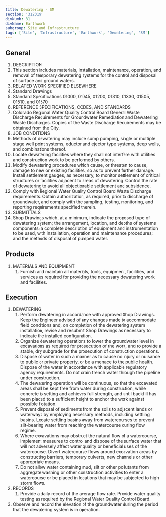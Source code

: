```yaml
---
title: Dewatering - SM
section: '312319'
divNumb: 31
divName: Earthwork
subgroup: Site and Infrastructure
tags: ['Site', 'Infrastructure', 'Earthwork', 'Dewatering', 'SM']
---
```


## General

1. DESCRIPTION
1. This section includes materials, installation, maintenance, operation, and removal of temporary dewatering systems for the control and disposal of surface and ground waters.
1. RELATED WORK SPECIFIED ELSEWHERE
1. Standard Drawings
1. Standard Specifications 01000, 01045, 01200, 01310, 01330, 01505, 01510, and 01570
1. REFERENCE SPECIFICATIONS, CODES, AND STANDARDS
1. Colorado Regional Water Quality Control Board General Waste Discharge Requirements for Groundwater Remediation and Dewatering Waste Discharges. Copies of the Waste Discharge Requirements may be obtained from the City.
1. JOB CONDITIONS
1. Methods of dewatering may include sump pumping, single or multiple stage well point systems, eductor and ejector type systems, deep wells, and combinations thereof.
1. Locate dewatering facilities where they shall not interfere with utilities and construction work to be performed by others.
1. Modify dewatering procedures which cause, or threaten to cause, damage to new or existing facilities, so as to prevent further damage. Install settlement gauges, as necessary, to monitor settlement of critical structures or facilities adjacent to areas of dewatering. Control the rate of dewatering to avoid all objectionable settlement and subsidence.
1. Comply with Regional Water Quality Control Board Waste Discharge requirements. Obtain authorization, as required, prior to discharge of groundwater, and comply with the sampling, testing, monitoring, and reporting requirements specified therein.
1. SUBMITTALS
1. Shop Drawings which, at a minimum, indicate the proposed type of dewatering system; the arrangement, location, and depths of systems components; a complete description of equipment and instrumentation to be used, with installation, operation and maintenance procedures; and the methods of disposal of pumped water.

## Products

1. MATERIALS AND EQUIPMENT
   1. Furnish and maintain all materials, tools, equipment, facilities, and services as required for providing the necessary dewatering work and facilities.

## Execution

1. DEWATERING
   1. Perform dewatering in accordance with approved Shop Drawings. Keep the Engineer advised of any changes made to accommodate field conditions and, on completion of the dewatering system installation, revise and resubmit Shop Drawings as necessary to indicate the installed configuration.
   1. Organize dewatering operations to lower the groundwater level in excavations as required for prosecution of the work, and to provide a stable, dry subgrade for the prosecution of construction operations.
   1. Dispose of water in such a manner as to cause no injury or nuisance to public or private property, or be a menace to the public health. Dispose of the water in accordance with applicable regulatory agency requirements. Do not drain trench water through the pipeline under construction.
   1. The dewatering operation will be continuous, so that the excavated areas shall be kept free from water during construction, while concrete is setting and achieves full strength, and until backfill has been placed to a sufficient height to anchor the work against possible flotation.
   1. Prevent disposal of sediments from the soils to adjacent lands or waterways by employing necessary methods, including settling basins. Locate settling basins away from watercourses to prevent silt-bearing water from reaching the watercourse during flow regime.
   1. Where excavations may obstruct the natural flow of a watercourse, implement measures to control and dispose of the surface water that will not adversely affect water quality or beneficial uses of the watercourse. Divert watercourse flows around excavation areas by constructing barriers, temporary culverts, new channels or other appropriate means.
   1. Do not allow water containing mud, silt or other pollutants from aggregate washing or other construction activities to enter a watercourse or be placed in locations that may be subjected to high storm flows.
1. RECORDS
   1. Provide a daily record of the average flow rate. Provide water quality testing as required by the Regional Water Quality Control Board.
1. Observe and record the elevation of the groundwater during the period that the dewatering system is in operation.
